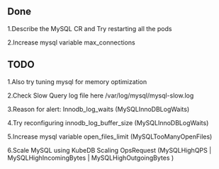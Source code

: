 Done
-----------------------
1.Describe the MySQL CR and Try restarting all the pods

2.Increase mysql variable max_connections


TODO
------------
1.Also try tuning mysql for memory optimization

2.Check Slow Query log file here /var/log/mysql/mysql-slow.log

3.Reason for alert: Innodb_log_waits (MySQLInnoDBLogWaits)

4.Try reconfiguring innodb_log_buffer_size (MySQLInnoDBLogWaits)

5.Increase mysql variable open_files_limit (MySQLTooManyOpenFiles)

6.Scale MySQL using KubeDB Scaling OpsRequest
(MySQLHighQPS | MySQLHighIncomingBytes | MySQLHighOutgoingBytes
)
